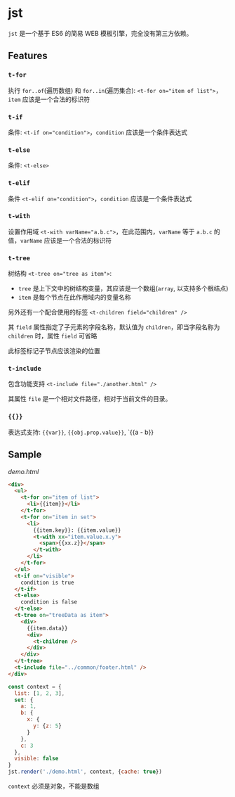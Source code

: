 # jst

`jst` 是一个基于 ES6 的简易 WEB 模板引擎，完全没有第三方依赖。

## Features

### `t-for`

执行 `for..of`(遍历数组) 和 `for..in`(遍历集合): `<t-for on="item of list">`，`item` 应该是一个合法的标识符

### `t-if`

条件: `<t-if on="condition">`，`condition` 应该是一个条件表达式

### `t-else`

条件: `<t-else>`

### `t-elif`

条件 `<t-elif on="condition">`，`condition` 应该是一个条件表达式

### `t-with`

设置作用域 `<t-with varName="a.b.c">`，在此范围内，`varName` 等于 `a.b.c` 的值，`varName` 应该是一个合法的标识符

### `t-tree`

树结构 `<t-tree on="tree as item">`:

- `tree` 是上下文中的树结构变量，其应该是一个数组(`array`, 以支持多个根结点) 
- `item` 是每个节点在此作用域内的变量名称

另外还有一个配合使用的标签 `<t-children field="children" />`

其 `field` 属性指定了子元素的字段名称，默认值为 `children`，即当字段名称为 `children` 时，属性 `field` 可省略

此标签标记子节点应该渲染的位置

### `t-include`

包含功能支持 `<t-include file="./another.html" />`

其属性 `file` 是一个相对文件路径，相对于当前文件的目录。

### `{{}}`

表达式支持: `{{var}}`, `{{obj.prop.value}}`, `{{a - b}}

## Sample

*demo.html*

```html
<div>
  <ul>
    <t-for on="item of list">
      <li>{{item}}</li>
    </t-for>
    <t-for on="item in set">
      <li>
        {{item.key}}: {{item.value}}
        <t-with xx="item.value.x.y">
          <span>{{xx.z}}</span>
        </t-with>
      </li>
    </t-for>
  </ul>
  <t-if on="visible">
    condition is true
  </t-if>
  <t-else>
    condition is false
  </t-else>
  <t-tree on="treeData as item">
    <div>
      {{item.data}}
      <div>
      	<t-children />    
      </div>
    </div>
  </t-tree>
  <t-include file="../common/footer.html" />
</div>
```

```javascript
const context = {
  list: [1, 2, 3],
  set: {
    a: 1,
    b: {
      x: {
        y: {z: 5}
      }
    },
    c: 3
  },
  visible: false
}
jst.render('./demo.html', context, {cache: true})
```

`context` 必须是对象，不能是数组